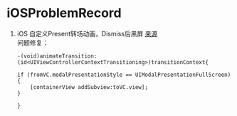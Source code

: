 # iOSProblemRecord

 1. iOS 自定义Present转场动画，Dismiss后黑屏
   [来源](https://www.jianshu.com/p/1a041dafa71d) <br/>
   问题修复：<br/>
    ```
    -(void)animateTransition:(id<UIViewControllerContextTransitioning>)transitionContext{ 
    
    if (fromVC.modalPresentationStyle == UIModalPresentationFullScreen) {
        [containerView addSubview:toVC.view];
    }
    
    }
    ```
  
